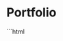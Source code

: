 Portfolio
=========
´´´html
<!DOCTYPE html>
<html>
	<!-- HEAD -->
	<head>
		<link rel="stylesheet" href="css/core.css">
		<link rel="stylesheet" href="css/index.css">
		<script src="js/jquery-1.11.0.min.js"></script>
		<script type="text/javascript">
		$(document).ready(function() {
			var state = true;

			$("#button-for-menu").click(function () {
				
			   	if (state) {
			        $('.button-menu').css('right', '0px');
			        state = false;
			    }
			    else {
			          $('.button-menu').css('right', '-250px');
			          state = true;
			    }
			});
		});
			
		</script>
	</head>
	<!-- /HEAD -->

	<!-- BODY -->
	<body>
		<header>
			<div class="div-100" id="top-menu">
				<div class="logo">
					<img src="images/logo.png">
				</div>
				<div class="static-menu bg-green on-mouse">
					<p class="bold color-white" style="font-family: Roboto-700;">Stat Menu</p>
				</div>

				<ul id="menu-inline">
				    <li><a href="#">Home</a></li>
				    <li><a href="#">About</a></li>
				    <li><a href="#"><i class="dropdown-icon"></i>Products</a>
				        <ul>
				            <li><a href="#">Widgets</a></li>
				            <li><a href="#">Thingamabobs</a></li>
				            <li><a href="#">Doohickies</a></li>
				        </ul>
				    </li>
				    <li><a href="#">Contact</a></li>
				    <li><a href="#"><i class="dropdown-icon"></i>Menu1</a>
				    	<ul>
				            <li><a href="#">Widgets</a></li>
				            <li><a href="#">Thingamabobs</a></li>
				            <li><a href="#">Doohickies</a></li>
				        </ul>
				    </li>
				    <li><a href="#">Menu2</a></li>
				    <li><a href="#">Menu3</a></li>
				    <li><a href="#">Menu4</a></li>
				</ul>

				<ul id="menu-inline-small">
				    <li><a href="#">Home</a></li>
				    <li><a href="#">About</a></li>
				    <li><a href="#">Contact</a></li>
				</ul>

				

				<div id="" class="button-menu">
					<div id="button-for-menu" class="button-for-menu on-mouse">
				
					</div>

					<div id="" class="menu">

					</div>
				</div>
				

			</div>
		</header>

		<div class="div-100" id="page">
<!--
			<div class="div-100" id="slider">
				<ul>
					<li><img src="images/slider1.png"></li>
					<li><img src="images/slider2.png"></li>
					<li><img src="images/slider3.png"></li>
					<li><img src="images/slider4.png"></li>
				</ul>
			</div>
-->
			<div class="div-resize" id="d1">
				<div class="image-resize-bg">
					<img width="459" height="330" src="images/web-1.png" class="image-resize">
				</div>
				<ul class="image-action">
					<li><a href="#"></a>M</li>
					<li><a href="#"></a>M</li>
					<li><a href="#"></a>M</li>
				</ul>
			</div>
			<div class="div-resize" id="d2">
				<div class="image-resize-bg">
					<img width="459" height="330" src="images/web-1.png" class="image-resize">
				</div>
				<ul class="image-action">
					<li><a href="#"></a><img src="icons/fb.png" class="image-40x40 grayscale"></li>
					<li><a href="#"></a><img src="icons/tw.png" class="image-40x40 grayscale"></li>
					<li><a href="#"></a><img src="icons/yt.png" class="image-40x40 grayscale"></li>
					<li><a href="#"></a><img src="icons/rss.png" class="image-40x40 grayscale"></li>
				</ul>
			</div>
			<div class="div-resize" id="d3">
				<div class="image-resize-bg">
					<img width="459" height="330" src="images/web-1.png" class="image-resize">
					</div>
				<ul class="image-action">
					<li><a href="#"></a><img src="icons/fb.png" class="action-image image-40x40 grayscale"></li>
					<li><a href="#"></a><img src="icons/yt.png" class="action-image image-40x40 grayscale"></li>
				</ul>
			</div>
			<div class="div-resize" id="d1">
				<div class="image-resize-bg">
					<img width="459" height="330" src="images/web-1.png" class="image-resize">
					</div>
				<ul class="image-action">
					<li><a href="#"></a><img src="icons/yt.png" class="action-image image-40x40 grayscale"></li>

				</ul>
			</div>
			<div class="div-resize" id="d2">

			</div>
			<div class="div-resize" id="d3">

			</div>
		</div>

		<footer>

		</footer>
	</body>
	<!-- /BODY -->
</html>
